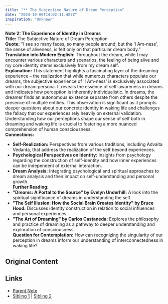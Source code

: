 ```yaml
---
title: "** The Subjective Nature of Dream Perception"
date: "2024-10-06T14:02:11.487Z"
inspiration: "Unknown"
---
```



**Note 2: The Experience of Identity in Dreams**  
**Title:** The Subjective Nature of Dream Perception  
**Quote:** "I see so many faces, so many people around, but the ‘I Am-ness’, the sense of aliveness, is felt only on that particular dream body."  
**Translation into Modern English:** Throughout the dream, while I may encounter various characters and scenarios, the feeling of being alive and my core identity stems exclusively from my dream self.  
**Explanation:** This statement highlights a fascinating layer of the dreaming experience – the realization that while numerous characters populate our dreams, the subjective experience of 'I Am-ness' is exclusively associated with our dream persona. It reveals the essence of self-awareness in dreams and indicates how perception is inherently individualistic. In dreams, the dreamer finds an autonomous existence separate from others despite the presence of multiple entities. This observation is significant as it prompts deeper questions about our concrete identity in waking life and challenges the fallacy that our experiences rely heavily on external validation. Understanding how our perceptions shape our sense of self both in dreaming and waking life is crucial to fostering a more nuanced comprehension of human consciousness.  
**Connections:**  
- **Self-Realization:** Perspectives from various traditions, including Advaita Vedanta, that address the realization of the self beyond experiences.  
- **Psychological Perspectives on Identity:** Insights from psychology regarding the construction of self-identity and how inner experiences can be independent of external interaction.  
- **Dream Analysis:** Integrating psychological and spiritual approaches to dream analysis and their impact on self-understanding and personal growth.  
**Further Reading:**  
- **"Dreams: A Portal to the Source" by Evelyn Underhill:** A look into the spiritual significance of dreams in understanding the self.  
- **"The Self Illusion: How the Social Brain Creates Identity" by Bruce Hood:** Discusses identity construction in relation to social influences and personal experiences.  
- **"The Art of Dreaming" by Carlos Castaneda:** Explores the philosophy and practice of dreaming as a pathway to deeper understanding and exploration of consciousness.  
**Question for Contemplation:** How can recognizing the singularity of our perception in dreams inform our understanding of interconnectedness in waking life?  



## Original Content



## Links

- [Parent Note](/parent-note.md)
- [Sibling 1](/zettel1.md) | [Sibling 2](/zettel2.md)
